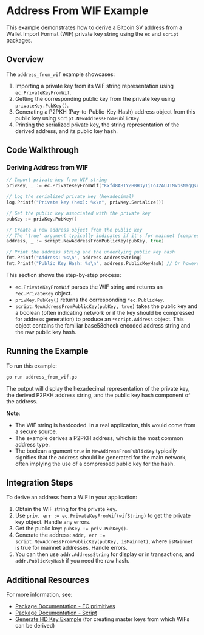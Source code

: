 # Address From WIF Example

This example demonstrates how to derive a Bitcoin SV address from a Wallet Import Format (WIF) private key string using the `ec` and `script` packages.

## Overview

The `address_from_wif` example showcases:
1. Importing a private key from its WIF string representation using `ec.PrivateKeyFromWif`.
2. Getting the corresponding public key from the private key using `privateKey.PubKey()`.
3. Generating a P2PKH (Pay-to-Public-Key-Hash) address object from this public key using `script.NewAddressFromPublicKey`.
4. Printing the serialized private key, the string representation of the derived address, and its public key hash.

## Code Walkthrough

### Deriving Address from WIF

```go
// Import private key from WIF string
privKey, _ := ec.PrivateKeyFromWif("Kxfd8ABTYZHBH3y1jToJ2AUJTMVbsNaqQsrkpo9gnnc1JXfBH8mn")

// Log the serialized private key (hexadecimal)
log.Printf("Private key (hex): %x\n", privKey.Serialize())

// Get the public key associated with the private key
pubKey := privKey.PubKey()

// Create a new address object from the public key
// The 'true' argument typically indicates if it's for mainnet (compressed pubkey used for address)
address, _ := script.NewAddressFromPublicKey(pubKey, true)

// Print the address string and the underlying public key hash
fmt.Printf("Address: %s\n", address.AddressString)
fmt.Printf("Public Key Hash: %s\n", address.PublicKeyHash) // Or however you wish to display the hash
```

This section shows the step-by-step process:
- `ec.PrivateKeyFromWif` parses the WIF string and returns an `*ec.PrivateKey` object.
- `privKey.PubKey()` returns the corresponding `*ec.PublicKey`.
- `script.NewAddressFromPublicKey(pubKey, true)` takes the public key and a boolean (often indicating network or if the key should be compressed for address generation) to produce an `*script.Address` object. This object contains the familiar base58check encoded address string and the raw public key hash.

## Running the Example

To run this example:

```bash
go run address_from_wif.go
```
The output will display the hexadecimal representation of the private key, the derived P2PKH address string, and the public key hash component of the address.

**Note**:
- The WIF string is hardcoded. In a real application, this would come from a secure source.
- The example derives a P2PKH address, which is the most common address type.
- The boolean argument `true` in `NewAddressFromPublicKey` typically signifies that the address should be generated for the main network, often implying the use of a compressed public key for the hash.

## Integration Steps

To derive an address from a WIF in your application:
1. Obtain the WIF string for the private key.
2. Use `priv, err := ec.PrivateKeyFromWif(wifString)` to get the private key object. Handle any errors.
3. Get the public key: `pubKey := priv.PubKey()`.
4. Generate the address: `addr, err := script.NewAddressFromPublicKey(pubKey, isMainnet)`, where `isMainnet` is true for mainnet addresses. Handle errors.
5. You can then use `addr.AddressString` for display or in transactions, and `addr.PublicKeyHash` if you need the raw hash.

## Additional Resources

For more information, see:
- [Package Documentation - EC primitives](https://pkg.go.dev/github.com/bsv-blockchain/go-sdk/primitives/ec)
- [Package Documentation - Script](https://pkg.go.dev/github.com/bsv-blockchain/go-sdk/script)
- [Generate HD Key Example](../generate_hd_key/) (for creating master keys from which WIFs can be derived)
